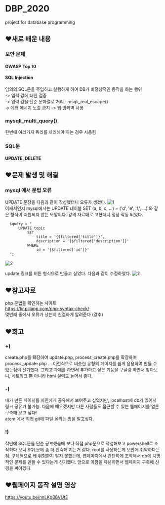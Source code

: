 # DBP_2020
project for database programming
## ❤새로 배운 내용
### 보안 문제
#### OWASP Top 10

#### SQL Injection 
임의의 SQL문을 주입하고 실행하게 하여 DB가 비정상적인 동작을 하는 행위  
-> 입력 값에 대한 검증  
-> 입력 값을 단순 문자열로 처리 : msqli_real_escape()  
-> 에러 메시지 노출 금지
-> 웹 방화벽 사용
### mysqli_multi_query()
한번에 여러가지 쿼리를 처리해야 하는 경우 사용됨
### SQL문
#### UPDATE, DELETE 
###

## ❤문제 발생 및 해결
### mysql 에서 문법 오류
UPDATE 문장을 다음과 같이 작성했더니 오류가 생겼다.
![1](https://user-images.githubusercontent.com/52525526/93625983-ba9bf500-fa1d-11ea-913c-ed18afeb0184.PNG)  
어째서인지 mysql에서는 UPDATE 테이블 SET (a, b, c, ...) = ('d', 'e', 'f,', ...) 와 같은 형식이 지원되지 않는 모양이다. 강의 자료대로 고쳤더니 정상 작동 되었다.
~~~
  $query = "
      UPDATE topic
          SET
              title = '{$filtered['title']}',
              description = '{$filtered['description']}'
          WHERE
              id = '{$filtered['id']}'
  ";
~~~  

![2](https://user-images.githubusercontent.com/52525526/93625992-bc65b880-fa1d-11ea-97a5-246c22ad0dc5.PNG)

update 링크를 버튼 형식으로 만들고 싶었다. 다음과 같이 수정하였다.
![2](https://user-images.githubusercontent.com/52525526/93625992-bc65b880-fa1d-11ea-97a5-246c22ad0dc5.PNG)  

## ❤참고자료
php 문법을 확인하는 사이트  
https://kr.piliapp.com/php-syntax-check/  
몇번째 줄에서 오류가 났는지 친절하게 알려준다 (강추)
## ❤회고
### +) 
create.php를 확장하여 update.php, process_create.php를 확장하여 process_update.php ... 이런식으로 비슷한 유형의 페이지를 쉽게 응용하여 만들 수 있는점이 신기했다. 그리고 과제를 하면서 추가하고 싶은 기능을 구글링 하면서 찾아보니, 네트워크 뿐 아니라 html 실력도 늘어서 좋다. 
### -)
내가 만든 페이지를 지인에게 공유해서 보여주고 싶었지만, localhost에 db가 있어서 링크 공유가 불가능. 다음에 배우겠지만 다른 사람들도 접근할 수 있는 웹페이지를 얼른 구축해 보고 싶다!  
atom 에서 직접 git에 파일 올리는 법을 알고싶다. 
### !)
작년에 SQL문을 단순 공부했을때 보다 직접 php문으로 작성해보고 powershell로 조작하다 보니 SQL문에 좀 더 친숙해 지는거 같다. root를 사용하는게 보안에 취약하다는 점. 구체적으로 왜 위험한지 알지 못했는데, 웹페이지에서 간단하게 조작해서 db에 치명적인 문제를 만들 수 있다는게 신기했다. 앞으로 이점을 유념하면서 웹페이지 구축에 신경을 써야겠다.

## ❤웹페이지 동작 설명 영상
https://youtu.be/nnLKp38VUtE

